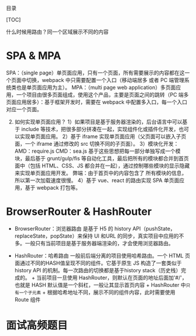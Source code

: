 目录

[TOC]

什么时候用路由？同一个区域展示不同的内容

# SPA & MPA
SPA：（single page）单页面应用，只有一个页面，所有需要展示的内容都在这一个页面中切换，webpack 中只需要配置一个入口（移动端居多 或者 PC 端管理系统类也是单页面应用为主）。
MPA：（multi page web application）多页面应用，一个项目由很多页面组成，使用这个产品，主要是页面之间的跳转（PC 端多页面应用居多）：基于框架开发时，需要在 webpack 中配置多入口，每一个入口对应一个页面。

2. 如何实现单页面应用？
1）如果项目是基于服务器渲染的，后台语言中可以基于 include 等技术，把很多部分拼凑在一起，实现组件化或插件化开发，也可以实现单页面应用。
2）基于 iframe 实现单页面应用（父页面可以嵌入子页面，一个 iframe 通过修改的 src 切换不同的子页面）。
3）模块化开发：
AMD：require.js
CMD：sea.js
基于这些思想把每一部分单独写成一个模块，最后基于 grunt/gulp/fis 等自动化工具，最后把所有的模块都合并到首页面中（包括 HTML、CSS、JS 都合并在一起），通过控制哪些模块的显示隐藏来实现单页面应用开发。
弊端：由于首页中的内容包含了 所有模块的信息，所以第一次加载速度很慢。
4）基于 vue、react 的路由实现 SPA 单页面应用，基于 webpack 打包等。

# BrowserRouter & HashRouter
- BrowserRouter：浏览器路由
是基于 H5 的 history API（pushState，replaceState，popState）来保持 UI 和URL 的同步，真实项目中应用的不多。一般只有当前项目是基于服务器端渲染的，才会使用浏览器路由。

- HashRouter：哈希路由
一般前后端分离的项目使用哈希路由。一个 HTML 页面通过不同的HASH值呈现不同的组件。它基于原生 JS 构造了一套类似于 history API 的机制。每一次路由的切换都是基于history stack（历史栈）完成的。
		+ 当前项目一旦使用 HashRouter，则默认在页面的地址后面加'#/'，也就是 HASH 默认值是一个斜杠，一般让其显示首页内容
		+ HashRouter 中`只有一个子元素`
		+ 根据哈希地址不同，展示不同的组件内容，此时需要使用 Route 组件


# 面试高频题目